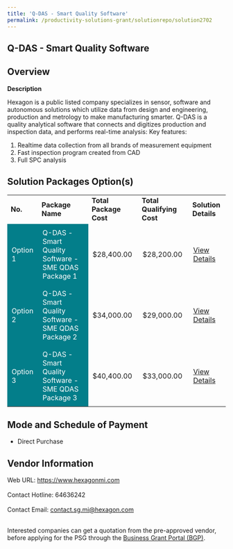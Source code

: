 ```yaml
---
title: 'Q-DAS - Smart Quality Software'
permalink: /productivity-solutions-grant/solutionrepo/solution2702
---
```


## Q-DAS - Smart Quality Software

## Overview

**Description**

Hexagon is a public listed company specializes in sensor, software and autonomous solutions which utilize data from design and engineering, production and metrology to make manufacturing smarter.
Q-DAS is a quality analytical software that connects and digitizes production and inspection data, and performs real-time analysis: 
Key features:
1) Realtime data collection from all brands of measurement equipment
2) Fast inspection program created from CAD
3) Full SPC analysis

## Solution Packages Option(s)

<table>
<tr>
<td><b>No.</b></td>
<td><b>Package Name</b></td>
<td><b>Total Package Cost</b></td>
<td><b>Total Qualifying Cost</b></td>
<td><b>Solution Details</b></td>
</tr>
<tr>
<td style='padding: 10px; background-color: #037E8A; color: #FFFFFF;'>Option 1</td>
<td style='padding: 10px; background-color: #037E8A; color: #FFFFFF;'>Q-DAS - Smart Quality Software - SME QDAS Package 1</td>
<td style='padding: 10px;'>$28,400.00</td>
<td style='padding: 10px;'>$28,200.00</td>
<td style='padding: 10px;'><a href='https://www.gobusiness.gov.sg/images/psg/Hexagon_Metrology_20200850_Desensitised_Annex_3_Part_1.pdf' target='_blank'>View Details</a></td>
</tr>
<tr>
<td style='padding: 10px; background-color: #037E8A; color: #FFFFFF;'>Option 2</td>
<td style='padding: 10px; background-color: #037E8A; color: #FFFFFF;'>Q-DAS - Smart Quality Software - SME QDAS Package 2</td>
<td style='padding: 10px;'>$34,000.00</td>
<td style='padding: 10px;'>$29,000.00</td>
<td style='padding: 10px;'><a href='https://www.gobusiness.gov.sg/images/psg/Hexagon_Metrology_20200850_Desensitised_Annex_3_Part_2.pdf' target='_blank'>View Details</a></td>
</tr>
<tr>
<td style='padding: 10px; background-color: #037E8A; color: #FFFFFF;'>Option 3</td>
<td style='padding: 10px; background-color: #037E8A; color: #FFFFFF;'>Q-DAS - Smart Quality Software - SME QDAS Package 3</td>
<td style='padding: 10px;'>$40,400.00</td>
<td style='padding: 10px;'>$33,000.00</td>
<td style='padding: 10px;'><a href='https://www.gobusiness.gov.sg/images/psg/Hexagon_Metrology_20200850_Desensitised_Annex_3_Part_3.pdf' target='_blank'>View Details</a></td>
</tr>
</table>

## Mode and Schedule of Payment

 - Direct Purchase

## Vendor Information

 Web URL: https://www.hexagonmi.com <br><br>Contact Hotline: 64636242 <br><br>Contact Email: contact.sg.mi@hexagon.com <br><br>

Interested companies can get a quotation from the pre-approved vendor, before applying for the PSG through the <a href='https://www.businessgrants.gov.sg/' target='_blank' rel='noopener'>Business Grant Portal (BGP)</a>.

<script src="/jquery/resize-tables.js"></script>

